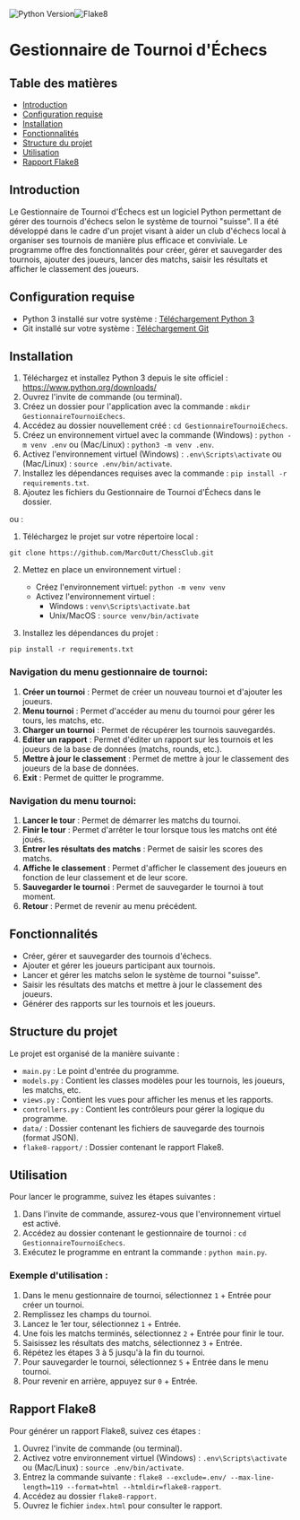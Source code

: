 ![Python Version](https://img.shields.io/badge/Python-3.7-blue.svg)![Flake8](https://img.shields.io/badge/Flake8-Passing-brightgreen.svg)
# Gestionnaire de Tournoi d'Échecs

## Table des matières

- [Introduction](#introduction)
- [Configuration requise](#configuration-requise)
- [Installation](#installation)
- [Fonctionnalités](#fonctionnalités)
- [Structure du projet](#structure-du-projet)
- [Utilisation](#utilisation)
- [Rapport Flake8](#rapport-flake8)

## Introduction

Le Gestionnaire de Tournoi d'Échecs est un logiciel Python permettant de gérer des tournois d'échecs selon le système de tournoi "suisse". Il a été développé dans le cadre d'un projet visant à aider un club d'échecs local à organiser ses tournois de manière plus efficace et conviviale. Le programme offre des fonctionnalités pour créer, gérer et sauvegarder des tournois, ajouter des joueurs, lancer des matchs, saisir les résultats et afficher le classement des joueurs.

## Configuration requise

* Python 3 installé sur votre système : [Téléchargement Python 3](https://www.python.org/downloads/)
* Git installé sur votre système : [Téléchargement Git](https://git-scm.com/book/fr/v2/D%C3%A9marrage-rapide-Installation-de-Git)

## Installation

1. Téléchargez et installez Python 3 depuis le site officiel : https://www.python.org/downloads/
2. Ouvrez l'invite de commande (ou terminal).
3. Créez un dossier pour l'application avec la commande : `mkdir GestionnaireTournoiEchecs`.
4. Accédez au dossier nouvellement créé : `cd GestionnaireTournoiEchecs`.
5. Créez un environnement virtuel avec la commande (Windows) : `python -m venv .env` ou (Mac/Linux) : `python3 -m venv .env`.
6. Activez l'environnement virtuel (Windows) : `.env\Scripts\activate` ou (Mac/Linux) : `source .env/bin/activate`.
7. Installez les dépendances requises avec la commande : `pip install -r requirements.txt`.
8. Ajoutez les fichiers du Gestionnaire de Tournoi d'Échecs dans le dossier.

ou :

1. Téléchargez le projet sur votre répertoire local : 
```
git clone https://github.com/MarcOutt/ChessClub.git
```

2. Mettez en place un environnement virtuel :
   * Créez l'environnement virtuel: `python -m venv venv`
   * Activez l'environnement virtuel :
       * Windows : `venv\Scripts\activate.bat`
       * Unix/MacOS : `source venv/bin/activate`

3. Installez les dépendances du projet :

```
pip install -r requirements.txt
```



### Navigation du menu gestionnaire de tournoi:

1. **Créer un tournoi** : Permet de créer un nouveau tournoi et d'ajouter les joueurs.
2. **Menu tournoi** : Permet d'accéder au menu du tournoi pour gérer les tours, les matchs, etc.
3. **Charger un tournoi** : Permet de récupérer les tournois sauvegardés.
4. **Editer un rapport** : Permet d'éditer un rapport sur les tournois et les joueurs de la base de données (matchs, rounds, etc.).
5. **Mettre à jour le classement** : Permet de mettre à jour le classement des joueurs de la base de données.
6. **Exit** : Permet de quitter le programme.

### Navigation du menu tournoi:

1. **Lancer le tour** : Permet de démarrer les matchs du tournoi.
2. **Finir le tour** : Permet d'arrêter le tour lorsque tous les matchs ont été joués.
3. **Entrer les résultats des matchs** : Permet de saisir les scores des matchs.
4. **Affiche le classement** : Permet d'afficher le classement des joueurs en fonction de leur classement et de leur score.
5. **Sauvegarder le tournoi** : Permet de sauvegarder le tournoi à tout moment.
0. **Retour** : Permet de revenir au menu précédent.

## Fonctionnalités

- Créer, gérer et sauvegarder des tournois d'échecs.
- Ajouter et gérer les joueurs participant aux tournois.
- Lancer et gérer les matchs selon le système de tournoi "suisse".
- Saisir les résultats des matchs et mettre à jour le classement des joueurs.
- Générer des rapports sur les tournois et les joueurs.

## Structure du projet

Le projet est organisé de la manière suivante :

- `main.py` : Le point d'entrée du programme.
- `models.py` : Contient les classes modèles pour les tournois, les joueurs, les matchs, etc.
- `views.py` : Contient les vues pour afficher les menus et les rapports.
- `controllers.py` : Contient les contrôleurs pour gérer la logique du programme.
- `data/` : Dossier contenant les fichiers de sauvegarde des tournois (format JSON).
- `flake8-rapport/` : Dossier contenant le rapport Flake8.
  
## Utilisation

Pour lancer le programme, suivez les étapes suivantes :

1. Dans l'invite de commande, assurez-vous que l'environnement virtuel est activé.
2. Accédez au dossier contenant le gestionnaire de tournoi : `cd GestionnaireTournoiEchecs`.
3. Exécutez le programme en entrant la commande : `python main.py`.

### Exemple d'utilisation :

1. Dans le menu gestionnaire de tournoi, sélectionnez `1` + Entrée pour créer un tournoi.
2. Remplissez les champs du tournoi.
3. Lancez le 1er tour, sélectionnez `1` + Entrée.
4. Une fois les matchs terminés, sélectionnez `2` + Entrée pour finir le tour.
5. Saisissez les résultats des matchs, sélectionnez `3` + Entrée.
6. Répétez les étapes 3 à 5 jusqu'à la fin du tournoi.
7. Pour sauvegarder le tournoi, sélectionnez `5` + Entrée dans le menu tournoi.
8. Pour revenir en arrière, appuyez sur `0` + Entrée.
   
## Rapport Flake8

Pour générer un rapport Flake8, suivez ces étapes :

1. Ouvrez l'invite de commande (ou terminal).
2. Activez votre environnement virtuel (Windows) : `.env\Scripts\activate` ou (Mac/Linux) : `source .env/bin/activate`.
3. Entrez la commande suivante : `flake8 --exclude=.env/ --max-line-length=119 --format=html --htmldir=flake8-rapport`.
4. Accédez au dossier `flake8-rapport`.
5. Ouvrez le fichier `index.html` pour consulter le rapport.


